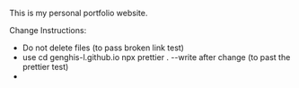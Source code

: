 This is my personal portfolio website. 

Change Instructions: 
 - Do not delete files (to pass broken link test)
 - use 
    cd genghis-l.github.io npx prettier . --write 
    after change (to past the prettier test)
 - 